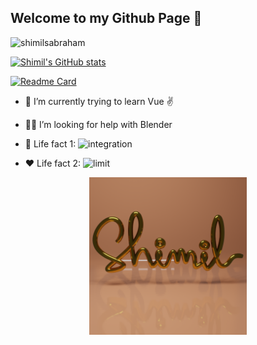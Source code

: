## Welcome to my Github Page 👋

<p align="left"> <img src="https://komarev.com/ghpvc/?username=shimilsabraham&label=Profile%20views&color=880eb4&style=plastic" alt="shimilsabraham" /> </p>

[![Shimil's GitHub stats](https://github-readme-stats.vercel.app/api?username=ShimilSAbraham&show_icons=true&theme=dark)](https://github.com/ShimilSAbraham/github-readme-stats)

[![Readme Card](https://github-readme-stats.vercel.app/api/pin/?username=ShimilSAbraham&repo=Cube.CSS)](https://github.com/ShimilSAbraham/github-readme-stats)


- 🌱 I’m currently trying to learn Vue ✌
- 💁🏾 I’m looking for help with Blender 


- 🥀 Life fact 1: ![integration](https://latex.codecogs.com/svg.latex?\dpi{400}Life%20=%20\int_{birth}^{death}%20\frac{happiness}{time}%20%20d(time))

- ❤️ Life fact 2: ![limit](https://latex.codecogs.com/svg.latex?\lim_{x%20\to%20true\%20love}%20Life(x)%20=%20\prod(Joy,Peace))



<p align="center"> <img src="https://github.com/ShimilSAbraham/Blender_Works/blob/main/shimil.png" width="50%" alt="blender-work" /> </p>


